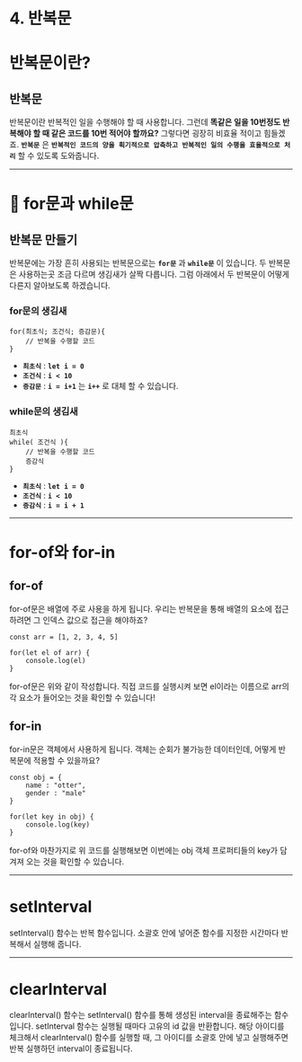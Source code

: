 # 4. 반복문

# 반복문이란?

## 반복문

반복문이란 반복적인 일을 수행해야 할 때 사용합니다.
그런데 **똑같은 일을 10번정도 반복해야 할 때 같은 코드를 10번 적어야 할까요?**
그렇다면 굉장히 비효율 적이고 힘들겠죠.
**`반복문`** 은 **`반복적인 코드의 양을 획기적으로 압축하고 반복적인 일의 수행을 효율적으로 처리`** 할 수 있도록 도와줍니다.

---

# 🌿 for문과 while문

## 반복문 만들기

반복문에는 가장 흔히 사용되는 반복문으로는 **`for문`** 과 **`while문`** 이 있습니다.
두 반복문은 사용하는곳 조금 다르며 생김새가 살짝 다릅니다.
그럼 아래에서 두 반복문이 어떻게 다른지 알아보도록 하겠습니다.

### for문의 생김새

```
for(최초식; 조건식; 증감문){
	// 반복을 수행할 코드
}
```

- **`최초식`** : **`let i = 0`**
- **`조건식`** : **`i < 10`**
- **`증감문`** : **`i = i+1`** 는 **`i++`** 로 대체 할 수 있습니다.

### while문의 생김새

```
최초식
while( 조건식 ){
	// 반복을 수행할 코드
	증감식
}
```

- **`최초식`** : **`let i = 0`**
- **`조건식`** : **`i < 10`**
- **`증감식`** : **`i = i + 1`**

---

# for-of와 for-in

## for-of

for-of문은 배열에 주로 사용을 하게 됩니다.
우리는 반복문을 통해 배열의 요소에 접근하려면 그 인덱스 값으로 접근을 해야하죠?

```
const arr = [1, 2, 3, 4, 5]

for(let el of arr) {
    console.log(el)
}
```

for-of문은 위와 같이 작성합니다.
직접 코드를 실행시켜 보면 el이라는 이름으로 arr의 각 요소가 들어오는 것을 확인할 수 있습니다!

## for-in

for-in문은 객체에서 사용하게 됩니다.
객체는 순회가 불가능한 데이터인데, 어떻게 반복문에 적용할 수 있을까요?

```
const obj = {
    name : "otter",
    gender : "male"
}

for(let key in obj) {
    console.log(key)
}
```

for-of와 마찬가지로 위 코드를 실행해보면
이번에는 obj 객체 프로퍼티들의 key가 담겨져 오는 것을 확인할 수 있습니다.

---

# setInterval

setInterval() 함수는 반복 함수입니다.
소괄호 안에 넣어준 함수를 지정한 시간마다 반복해서 실행해 줍니다.

---

# clearInterval

clearInterval() 함수는 setInterval() 함수를 통해 생성된 interval을 종료해주는 함수입니다.
setInterval 함수는 실행될 때마다 고유의 id 값을 반환합니다.
해당 아이디를 체크해서 clearInterval() 함수를 실행할 때, 그 아이디를 소괄호 안에 넣고 실행해주면 반복 실행하던 interval이 종료됩니다.